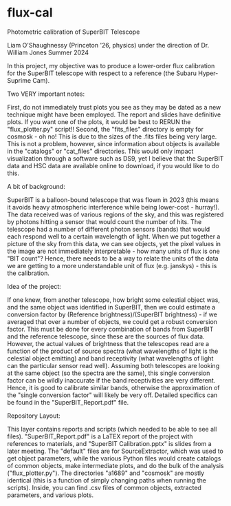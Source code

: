 # flux-cal
Photometric calibration of SuperBIT Telescope

Liam O'Shaughnessy (Princeton '26, physics) under the direction of Dr. William Jones
Summer 2024

In this project, my objective was to produce a lower-order flux calibration for the SuperBIT telescope with respect to a reference (the Subaru Hyper-Suprime Cam).


Two VERY important notes:

First, do not immediately trust plots you see as they may be dated as a new technique might have been employed. The report and slides have definitive plots. If you want one of the plots, it would be best to RERUN the "flux_plotter.py" script!!
Second, the "fits_files" directory is empty for cosmosk - oh no! This is due to the sizes of the .fits files being very large. This is not a problem, however, since information about objects is available in the "catalogs" or "cat_files" directories. This would only impact visualization through a software such as DS9, yet I believe that the SuperBIT data and HSC data are available online to download, if you would like to do this.


A bit of background: 

SuperBIT is a balloon-bound telescope that was flown in 2023 (this means it avoids heavy atmospheric interference while being lower-cost - hurray!).
The data received was of various regions of the sky, and this was registered by photons hitting a sensor that would count the number of hits.
The telescope had a number of different photon sensors (bands) that would each respond well to a certain wavelength of light.
When we put together a picture of the sky from this data, we can see objects, yet the pixel values in the image are not immediately interpretable - how many units of flux is one "BIT count"?
Hence, there needs to be a way to relate the units of the data we are getting to a more understandable unit of flux (e.g. janskys) - this is the calibration.


Idea of the project:

If one knew, from another telescope, how bright some celestial object was, and the same object was identified in SuperBIT, then we could estimate a conversion factor by (Reference brightness)/(SuperBIT brightness) - if we averaged that over a number of objects, we could get a robust conversion factor.
This must be done for every combination of bands from SuperBIT and the reference telescope, since these are the sources of flux data. However, the actual values of brightness that the telescopes read are a function of the product of source spectra (what wavelengths of light is the celestial object emitting) and band receptivity (what wavelengths of light can the particular sensor read well).
Assuming both telescopes are looking at the same object (so the spectra are the same), this single conversion factor can be wildly inaccurate if the band receptivities are very different.
Hence, it is good to calibrate similar bands, otherwise the approximation of the "single conversion factor" will likely be very off.
Detailed specifics can be found in the "SuperBIT_Report.pdf" file.


Repository Layout:

This layer contains reports and scripts (which needed to be able to see all files). "SuperBIT_Report.pdf" is a LaTEX report of the project with references to materials, and "SuperBIT Calibration.pptx" is slides from a later meeting. The "default" files are for SourceExtractor, which was used to get object parameters, while the various Python files would create catalogs of common objects, make intermediate plots, and do the bulk of the analysis ("flux_plotter.py"). The directories "a1689" and "cosmosk" are mostly identical (this is a function of simply changing paths when running the scripts). Inside, you can find .csv files of common objects, extracted parameters, and various plots.
